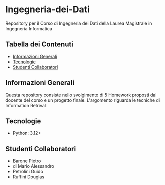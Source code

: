 # Ingegneria-dei-Dati
Repository per il Corso di Ingegneria dei Dati della Laurea Magistrale in Ingegneria Informatica

## Tabella dei Contenuti
* [Informazioni Generali](#Informazioni-Generali)
* [Tecnologie](#Tecnologie)
* [Studenti Collaboratori](#Studenti-Collaboratori)

## Informazioni Generali
Questa repository consiste nello svolgimento di 5 Homework proposti dal docente del corso e un progetto finale. L'argomento riguarda le tecniche di Information Retrival

## Tecnologie
* Python: 3.12+

## Studenti Collaboratori
* Barone Pietro
* di Mario Alessandro
* Petrolini Guido
* Ruffini Douglas
